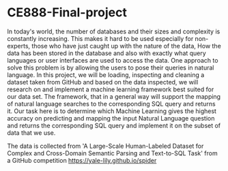 # CE888-Final-project
In today's world, the number of databases and their sizes and complexity is constantly increasing. This makes it hard to be used especially for non-experts, those who have just caught up with the nature of the data, How the data has been stored in the database and also with exactly what query languages or user interfaces are used to access the data. One approach to solve this problem is by allowing the users to pose their queries in natural language. In this project, we will be loading, inspecting and cleaning a dataset taken from GitHub and based on the data inspected, we will research on and implement a machine learning framework best  suited for our data set. The framework, that in a general way will support the mapping of natural language searches to the corresponding SQL query and returns it. Our task here is to determine which Machine Learning gives the highest accuracy on predicting and mapping the input Natural Language question and returns the corresponding SQL query and implement it on the subset of data that we use.

The data is collected from 'A Large-Scale Human-Labeled Dataset for Complex and Cross-Domain Semantic Parsing and Text-to-SQL Task' from a GitHub competition https://yale-lily.github.io/spider
